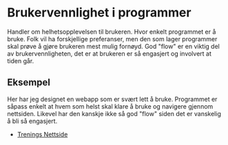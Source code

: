 # Brukervennlighet i programmer

Handler om helhetsopplevelsen til brukeren. Hvor enkelt programmet er å bruke. Folk vil ha forskjellige preferanser, men den som lager programmer skal prøve å gjøre brukeren mest mulig fornøyd. God "flow" er en viktig del av brukervennligheten, det er at brukeren er så engasjert og involvert at tiden går. 

## Eksempel
Her har jeg designet en webapp som er svært lett å bruke. Programmet er såpass enkelt at hvem som helst skal klare å bruke og navigere gjennom nettsiden. Likevel har den kanskje ikke så god "flow" siden det er vanskelig å bli så engasjert. 

- [Trenings Nettside](https://github.com/Jensbjorgo/IT2-bigmppe/tree/main/it2-smidig-webapp)

